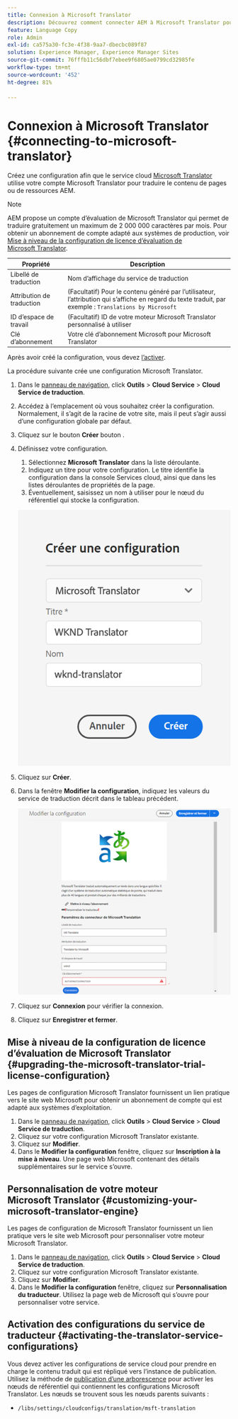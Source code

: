 ```yaml
---
title: Connexion à Microsoft Translator
description: Découvrez comment connecter AEM à Microsoft Translator pour automatiser votre processus de traduction.
feature: Language Copy
role: Admin
exl-id: ca575a30-fc3e-4f38-9aa7-dbecbc089f87
solution: Experience Manager, Experience Manager Sites
source-git-commit: 76fffb11c56dbf7ebee9f6805ae0799cd32985fe
workflow-type: tm+mt
source-wordcount: '452'
ht-degree: 81%

---
```


# Connexion à Microsoft Translator {#connecting-to-microsoft-translator}

Créez une configuration afin que le service cloud [Microsoft Translator](https://www.microsoft.com/fr-fr/translator/business/) utilise votre compte Microsoft Translator pour traduire le contenu de pages ou de ressources AEM.

>[!NOTE]
>
>AEM propose un compte d’évaluation de Microsoft Translator qui permet de traduire gratuitement un maximum de 2 000 000 caractères par mois. Pour obtenir un abonnement de compte adapté aux systèmes de production, voir [Mise à niveau de la configuration de licence d’évaluation de Microsoft Translator](#upgrading-the-microsoft-translator-trial-license-configuration).

| Propriété | Description |
|---|---|
| Libellé de traduction | Nom d’affichage du service de traduction |
| Attribution de traduction | (Facultatif) Pour le contenu généré par l’utilisateur, l’attribution qui s’affiche en regard du texte traduit, par exemple : `Translations by Microsoft` |
| ID d’espace de travail | (Facultatif) ID de votre moteur Microsoft Translator personnalisé à utiliser |
| Clé d’abonnement | Votre clé d’abonnement Microsoft pour Microsoft Translator |

Après avoir créé la configuration, vous devez [l’activer](#activating-the-translator-service-configurations).

La procédure suivante crée une configuration Microsoft Translator.

1. Dans le [panneau de navigation,](/help/sites-authoring/basic-handling.md#first-steps) click **Outils** > **Cloud Service** > **Cloud Service de traduction**.
1. Accédez à l’emplacement où vous souhaitez créer la configuration. Normalement, il s’agit de la racine de votre site, mais il peut s’agir aussi d’une configuration globale par défaut.
1. Cliquez sur le bouton **Créer** bouton .
1. Définissez votre configuration.
   1. Sélectionnez **Microsoft Translator** dans la liste déroulante.
   1. Indiquez un titre pour votre configuration. Le titre identifie la configuration dans la console Services cloud, ainsi que dans les listes déroulantes de propriétés de la page.
   1. Éventuellement, saisissez un nom à utiliser pour le nœud du référentiel qui stocke la configuration.

   ![Créer une configuration de traduction](assets/create-translation-config.png)

1. Cliquez sur **Créer**.
1. Dans la fenêtre **Modifier la configuration**, indiquez les valeurs du service de traduction décrit dans le tableau précédent.

   ![Modifier la configuration de traduction](assets/edit-translation-config.png)

1. Cliquez sur **Connexion** pour vérifier la connexion.
1. Cliquez sur **Enregistrer et fermer**.

## Mise à niveau de la configuration de licence d’évaluation de Microsoft Translator {#upgrading-the-microsoft-translator-trial-license-configuration}

Les pages de configuration Microsoft Translator fournissent un lien pratique vers le site web Microsoft pour obtenir un abonnement de compte qui est adapté aux systèmes d’exploitation.

1. Dans le [panneau de navigation,](/help/sites-authoring/basic-handling.md#first-steps) click **Outils** > **Cloud Service** > **Cloud Service de traduction**.
1. Cliquez sur votre configuration Microsoft Translator existante.
1. Cliquez sur **Modifier**.
1. Dans le **Modifier la configuration** fenêtre, cliquez sur **Inscription à la mise à niveau**. Une page web Microsoft contenant des détails supplémentaires sur le service s’ouvre.

## Personnalisation de votre moteur Microsoft Translator {#customizing-your-microsoft-translator-engine}

Les pages de configuration de Microsoft Translator fournissent un lien pratique vers le site web Microsoft pour personnaliser votre moteur Microsoft Translator.

1. Dans le [panneau de navigation,](/help/sites-authoring/basic-handling.md#first-steps) click **Outils** > **Cloud Service** > **Cloud Service de traduction**.
1. Cliquez sur votre configuration Microsoft Translator existante.
1. Cliquez sur **Modifier**.
1. Dans le **Modifier la configuration** fenêtre, cliquez sur **Personnalisation du traducteur**. Utilisez la page web de Microsoft qui s’ouvre pour personnaliser votre service.

## Activation des configurations du service de traducteur {#activating-the-translator-service-configurations}

Vous devez activer les configurations de service cloud pour prendre en charge le contenu traduit qui est répliqué vers l’instance de publication. Utilisez la méthode de [publication d’une arborescence](/help/sites-authoring/publishing-pages.md#publishing-and-unpublishing-a-tree) pour activer les nœuds de référentiel qui contiennent les configurations Microsoft Translator. Les nœuds se trouvent sous les nœuds parents suivants :

* `/libs/settings/cloudconfigs/translation/msft-translation`

